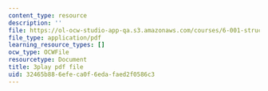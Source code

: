 ```yaml
---
content_type: resource
description: ''
file: https://ol-ocw-studio-app-qa.s3.amazonaws.com/courses/6-001-structure-and-interpretation-of-computer-programs-spring-2005/32465b886efeca0f6edafaed2f0586c3_eJeMOEiHv8c.pdf
file_type: application/pdf
learning_resource_types: []
ocw_type: OCWFile
resourcetype: Document
title: 3play pdf file
uid: 32465b88-6efe-ca0f-6eda-faed2f0586c3
---
```

